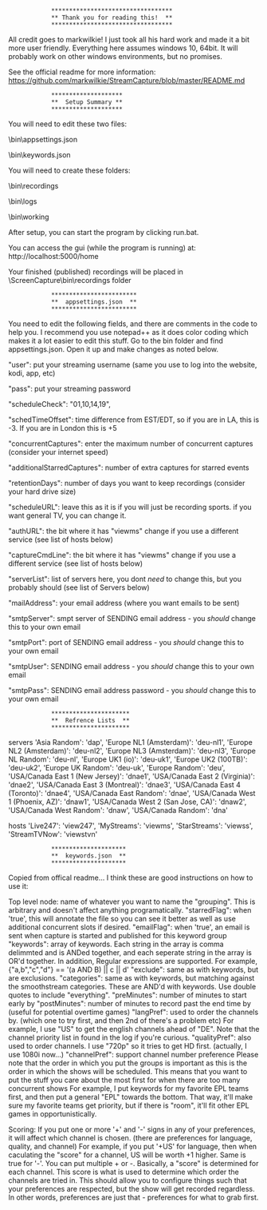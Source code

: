 				**********************************
				** Thank you for reading this!  ** 
				**********************************

All credit goes to markwilkie! I just took all his hard work and made it a bit more user friendly. 
Everything here assumes windows 10, 64bit. It will probably work on other windows environments, but no promises. 

See the official readme for more information:
https://github.com/markwilkie/StreamCapture/blob/master/README.md


				********************
				**  Setup Summary **
				********************

You will need to edit these two files:

\bin\appsettings.json

\bin\keywords.json

You will need to create these folders:

\bin\recordings

\bin\logs

\bin\working 

After setup, you can start the program by clicking run.bat.

You can access the gui (while the program is running) at:
http://localhost:5000/home

Your finished (published) recordings will be placed in \ScreenCapture\bin\recordings folder

				************************
				**  appsettings.json  **
				************************
				
You need to edit the following fields, and there are comments in the code to help you. 
I recommend you use notepad++ as it does color coding which makes it a lot easier to edit this stuff. 
Go to the bin folder and find appsettings.json. Open it up and make changes as noted below. 

  "user": put your streaming username (same you use to log into the website, kodi, app, etc)
  
  "pass": put your streaming password
  
  "scheduleCheck": "01,10,14,19",
  
  "schedTimeOffset": time difference from EST/EDT, so if you are in LA, this is -3. If you are in London this is +5
  
  "concurrentCaptures": enter the maximum number of concurrent captures (consider your internet speed)
  
  "additionalStarredCaptures": number of extra captures for starred events 
  
  "retentionDays": number of days you want to keep recordings (consider your hard drive size)
  
  "scheduleURL": leave this as it is if you will just be recording sports. if you want general TV, you can change it.
  
  "authURL": the bit where it has "viewms" change if you use a different service (see list of hosts below)
  
  "captureCmdLine": the bit where it has "viewms" change if you use a different service (see list of hosts below)
  
  "serverList": list of servers here, you dont *need* to change this, but you probably should (see list of Servers below)
  
  "mailAddress": your email address (where you want emails to be sent)
  
  "smtpServer": smpt server of SENDING email address - you *should* change this to your own email
  
  "smtpPort": port of SENDING email address - you *should* change this to your own email
  
  "smtpUser": SENDING email address - you *should* change this to your own email
  
  "smtpPass": SENDING email address password - you *should* change this to your own email

				**********************
				**  Refrence Lists  **
				**********************
servers 
        'Asia Random':                      'dap',
        'Europe NL1 (Amsterdam)':           'deu-nl1',
        'Europe NL2 (Amsterdam)':           'deu-nl2',
        'Europe NL3 (Amsterdam)':           'deu-nl3',
        'Europe NL Random':                 'deu-nl',
        'Europe UK1 (io)':                  'deu-uk1',
        'Europe UK2 (100TB)':               'deu-uk2',
        'Europe UK Random':                 'deu-uk',
        'Europe Random':                    'deu',
        'USA/Canada East 1 (New Jersey)':   'dnae1',
        'USA/Canada East 2 (Virginia)':     'dnae2',
        'USA/Canada East 3 (Montreal)':     'dnae3',
        'USA/Canada East 4 (Toronto)':      'dnae4',
        'USA/Canada East Random':           'dnae',
        'USA/Canada West 1 (Phoenix, AZ)':  'dnaw1',
        'USA/Canada West 2 (San Jose, CA)': 'dnaw2',
        'USA/Canada West Random':           'dnaw',
        'USA/Canada Random':                'dna'

hosts
        'Live247':     'view247',
        'MyStreams':   'viewms',
        'StarStreams': 'viewss',
        'StreamTVNow': 'viewstvn'

				*********************
				**  keywords.json  **
				*********************
Copied from offical readme... I think these are good instructions on how to use it:

Top level node: name of whatever you want to name the "grouping". This is arbitrary and doesn't affect anything programatically.
"starredFlag": when 'true', this will annotate the file so you can see it better as well as use additional concurrent slots if desired.
"emailFlag": when 'true', an email is sent when capture is started and published for this keyword group
"keywords": array of keywords. Each string in the array is comma delimmted and is ANDed together, and each seperate string in the array is OR'd together. In addition, Regular expressions are supported. For example, {"a,b","c","d"} == '(a AND B) || c || d'
"exclude": same as with keywords, but are exclusions.
"categories": same as with keywords, but matching against the smoothstream categories. These are AND'd with keywords. Use double quotes to include "everything".
"preMinutes": number of minutes to start early by
"postMinutes": number of minutes to record past the end time by (useful for potential overtime games)
"langPref": used to order the channels by. (which one to try first, and then 2nd of there's a problem etc) For example, I use "US" to get the english channels ahead of "DE". Note that the channel priority list in found in the log if you're curious.
"qualityPref": also used to order channels. I use "720p" so it tries to get HD first. (actually, I use 1080i now...)
"channelPref": support channel number preference
Please note that the order in which you put the groups is important as this is the order in which the shows will be scheduled. This means that you want to put the stuff you care about the most first for when there are too many concurrent shows For example, I put keywords for my favorite EPL teams first, and then put a general "EPL" towards the bottom. That way, it'll make sure my favorite teams get priority, but if there is "room", it'll fit other EPL games in opportunistically.

Scoring: If you put one or more '+' and '-' signs in any of your preferences, it will affect which channel is chosen. (there are preferences for language, quality, and channel) For example, if you put '+US' for language, then when caculating the "score" for a channel, US will be worth +1 higher. Same is true for '-'. You can put multiple + or -. Basically, a "score" is determined for each channel. This score is what is used to determine which order the channels are tried in. This should allow you to configure things such that your preferences are respected, but the show will get recorded regardless. In other words, preferences are just that - preferences for what to grab first.

